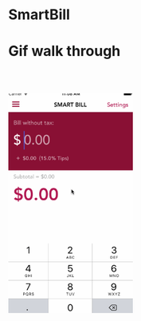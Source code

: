# SmartBill

<h1>
Gif walk through
<h1>

<div>
<p style="display: inline-block" align="left">
  <img src="https://github.com/kesongxie/SmartBill/blob/master/SmartBill/Gif/Part-one.gif" width="250"/>
</p>

</div>

